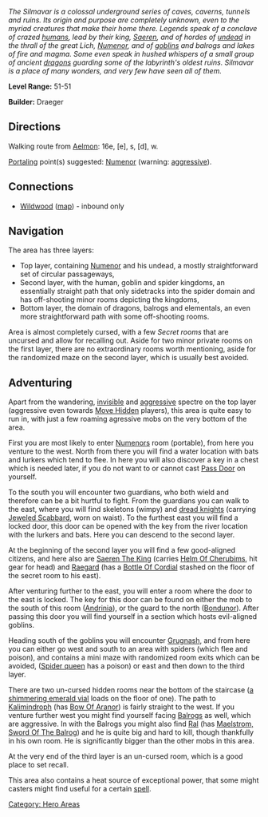 *The Silmavar is a colossal underground series of caves, caverns,
tunnels and ruins. Its origin and purpose are completely unknown, even
to the myriad creatures that make their home there. Legends speak of a
conclave of crazed [humans](Humans.md "wikilink"), lead by their king,
[Saeren](Saeren_The_King.md "wikilink"), and of hordes of
[undead](Undead_Mobs.md "wikilink") in the thrall of the great Lich,
[Numenor](Numenor_The_Lich.md "wikilink"), and of
[goblins](Goblins.md "wikilink") and balrogs and lakes of fire and
magma. Some even speak in hushed whispers of a small group of ancient
[dragons](Dragons.md "wikilink") guarding some of the labyrinth's oldest
ruins. Silmavar is a place of many wonders, and very few have seen all
of them.*

**Level Range:** 51-51

**Builder:** Draeger

## Directions

Walking route from [Aelmon](Aelmon.md "wikilink"): 16e, \[e\], s, \[d\],
w.

[Portaling](Portal.md "wikilink") point(s) suggested:
[Numenor](Numenor_The_Lich.md "wikilink") (warning:
[aggressive](Aggressive_Mobs.md "wikilink")).

## Connections

-   [ Wildwood](:Category:Wildwood.md "wikilink")
    ([map](Wildwood_Map.md "wikilink")) - inbound only

## Navigation

The area has three layers:

-   Top layer, containing [Numenor](Numenor_The_Lich.md "wikilink") and
    his undead, a mostly straightforward set of circular passageways,
-   Second layer, with the human, goblin and spider kingdoms, an
    essentially straight path that only sidetracks into the spider
    domain and has off-shooting minor rooms depicting the kingdoms,
-   Bottom layer, the domain of dragons, balrogs and elementals, an even
    more straightforward path with some off-shooting rooms.

Area is almost completely cursed, with a few *Secret rooms* that are
uncursed and allow for recalling out. Aside for two minor private rooms
on the first layer, there are no extraordinary rooms worth mentioning,
aside for the randomized maze on the second layer, which is usually best
avoided.

## Adventuring

Apart from the wandering, [invisible](invis.md "wikilink") and
[aggressive](aggressive "wikilink") spectre on the top layer (aggressive
even towards [Move Hidden](Move_Hidden "wikilink") players), this area
is quite easy to run in, with just a few roaming agressive mobs on the
very bottom of the area.

First you are most likely to enter
[Numenors](Numenor_The_Lich.md "wikilink") room (portable), from here
you venture to the west. North from there you will find a water location
with bats and lurkers which tend to flee. In here you will also discover
a key in a chest which is needed later, if you do not want to or cannot
cast [Pass Door](Pass_Door "wikilink") on yourself.

To the south you will encounter two guardians, who both wield and
therefore can be a bit hurtful to fight. From the guardians you can walk
to the east, where you will find skeletons (wimpy) and [dread
knights](Dread_Knight.md "wikilink") (carrying [Jeweled
Scabbard](Jeweled_Scabbard "wikilink"), worn on waist). To the furthest
east you will find a locked door, this door can be opened with the key
from the river location with the lurkers and bats. Here you can descend
to the second layer.

At the beginning of the second layer you will find a few good-aligned
citizens, and here also are [Saeren The
King](Saeren_The_King "wikilink") (carries [Helm Of
Cherubims](Helm_Of_Cherubims "wikilink"), hit gear for head) and
[Raegard](Raegard "wikilink") (has a [Bottle Of
Cordial](Bottle_Of_Cordial "wikilink") stashed on the floor of the
secret room to his east).

After venturing further to the east, you will enter a room where the
door to the east is locked. The key for this door can be found on either
the mob to the south of this room
([Andrinia](Andrinia_The_Guard.md "wikilink")), or the guard to the
north ([Bondunor](Bondunor_The_Guard.md "wikilink")). After passing this
door you will find yourself in a section which hosts evil-aligned
goblins.

Heading south of the goblins you will encounter
[Grugnash](Grugnash_The_Guard.md "wikilink"), and from here you can
either go west and south to an area with spiders (which flee and
poison), and contains a mini maze with randomized room exits which can
be avoided, ([Spider queen](Shhshuk_The_Queen_Spider.md "wikilink") has
a poison) or east and then down to the third layer.

There are two un-cursed hidden rooms near the bottom of the staircase
([a shimmering emerald vial](Shimmering_Emerald_Vial.md "wikilink")
loads on the floor of one). The path to
[Kalimindroph](Kalimindroph "wikilink") (has [Bow Of
Aranor](Bow_Of_Aranor "wikilink")) is fairly straight to the west. If
you venture further west you might find yourself facing
[Balrogs](Warrior_Balrog.md "wikilink") as well, which are aggressive.
In with the Balrogs you might also find [Ral](Ral "wikilink") (has
[Maelstrom, Sword Of The
Balrog](Maelstrom,_Sword_Of_The_Balrog "wikilink")) and he is quite big
and hard to kill, though thankfully in his own room. He is significantly
bigger than the other mobs in this area.

At the very end of the third layer is an un-cursed room, which is a good
place to set recall.

This area also contains a heat source of exceptional power, that some
might casters might find useful for a certain [
spell](reforge.md "wikilink").

[Category: Hero Areas](Category:_Hero_Areas "wikilink")
